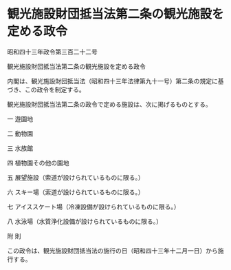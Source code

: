 # 観光施設財団抵当法第二条の観光施設を定める政令

昭和四十三年政令第三百二十二号

観光施設財団抵当法第二条の観光施設を定める政令

内閣は、観光施設財団抵当法（昭和四十三年法律第九十一号）第二条の規定に基づき、この政令を制定する。

観光施設財団抵当法第二条の政令で定める施設は、次に掲げるものとする。

一 遊園地

二 動物園

三 水族館

四 植物園その他の園地

五 展望施設（索道が設けられているものに限る。）

六 スキー場（索道が設けられているものに限る。）

七 アイススケート場（冷凍設備が設けられているものに限る。）

八 水泳場（水質浄化設備が設けられているものに限る。）

附 則

この政令は、観光施設財団抵当法の施行の日（昭和四十三年十二月一日）から施行する。

